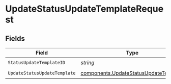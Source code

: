 # UpdateStatusUpdateTemplateRequest


## Fields

| Field                                                                                          | Type                                                                                           | Required                                                                                       | Description                                                                                    |
| ---------------------------------------------------------------------------------------------- | ---------------------------------------------------------------------------------------------- | ---------------------------------------------------------------------------------------------- | ---------------------------------------------------------------------------------------------- |
| `StatusUpdateTemplateID`                                                                       | *string*                                                                                       | :heavy_check_mark:                                                                             | N/A                                                                                            |
| `UpdateStatusUpdateTemplate`                                                                   | [components.UpdateStatusUpdateTemplate](../../models/components/updatestatusupdatetemplate.md) | :heavy_check_mark:                                                                             | N/A                                                                                            |